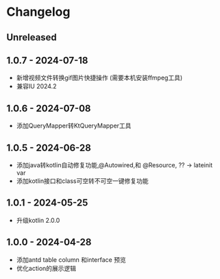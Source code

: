 # Changelog

## Unreleased

## 1.0.7 - 2024-07-18

- 新增视频文件转换gif图片快捷操作 (需要本机安装ffmpeg工具)
- 兼容IU 2024.2

## 1.0.6 - 2024-07-08

- 添加QueryMapper转KtQueryMapper工具

## 1.0.5 - 2024-06-28

- 添加java转kotlin自动修复功能,@Autowired,和 @Resource, ?? -> lateinit var
- 添加kotlin接口和class可空转不可空一键修复功能

## 1.0.1 - 2024-05-25

- 升级kotlin 2.0.0

## 1.0.0 - 2024-04-28

- 添加antd table column 和interface 预览
- 优化action的展示逻辑
